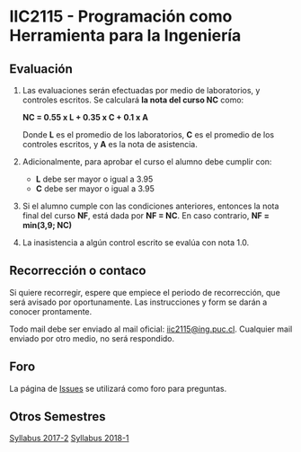 
# IIC2115 - Programación como Herramienta para la Ingeniería


## Evaluación

1. Las evaluaciones serán efectuadas por medio de laboratorios, 
y controles escritos. Se calculará **la nota del curso NC** como:

    **NC = 0.55 x L + 0.35 x C + 0.1 x A**

    Donde **L** es el promedio de los laboratorios, **C** es el promedio de los controles escritos, y **A** es la nota de asistencia.

1.  Adicionalmente, para aprobar el curso el alumno debe cumplir con:
    - **L** debe ser mayor o igual a 3.95
    - **C** debe ser mayor o igual a 3.95
1. Si el alumno cumple con las condiciones anteriores, entonces la nota final del curso **NF**, está dada por **NF = NC**. En caso contrario, **NF = min(3,9; NC)**
1. La inasistencia a algún control escrito se evalúa con nota 1.0.

## Recorrección o contaco

Si quiere recorregir, espere que empiece el periodo de recorrección, que será avisado por oportunamente. Las instrucciones y form se darán a conocer prontamente.

Todo mail debe ser enviado al mail oficial: iic2115@ing.puc.cl. Cualquier mail enviado por otro medio, no será respondido.

## Foro

La página de [Issues](../../issues) se utilizará como foro para preguntas.

## Otros Semestres

[Syllabus 2017-2](https://github.com/IIC2115/Syllabus-2017-2)
[Syllabus 2018-1](https://github.com/IIC2115/Syllabus-2018-1)
